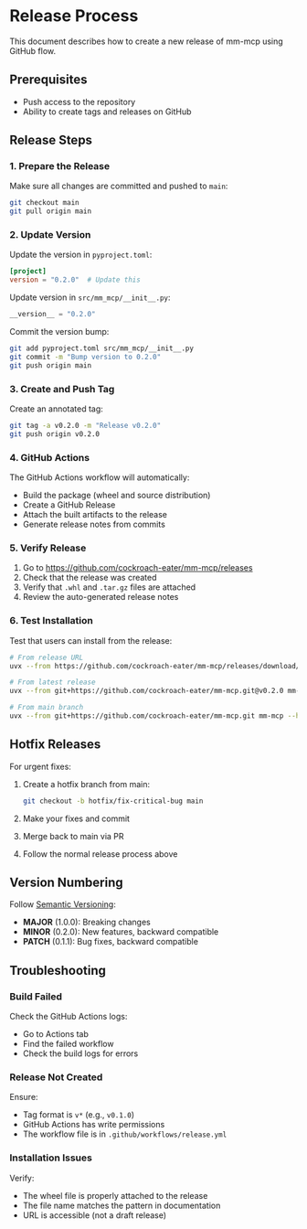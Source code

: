 # Release Process

This document describes how to create a new release of mm-mcp using GitHub flow.

## Prerequisites

- Push access to the repository
- Ability to create tags and releases on GitHub

## Release Steps

### 1. Prepare the Release

Make sure all changes are committed and pushed to `main`:

```bash
git checkout main
git pull origin main
```

### 2. Update Version

Update the version in `pyproject.toml`:

```toml
[project]
version = "0.2.0"  # Update this
```

Update version in `src/mm_mcp/__init__.py`:

```python
__version__ = "0.2.0"
```

Commit the version bump:

```bash
git add pyproject.toml src/mm_mcp/__init__.py
git commit -m "Bump version to 0.2.0"
git push origin main
```

### 3. Create and Push Tag

Create an annotated tag:

```bash
git tag -a v0.2.0 -m "Release v0.2.0"
git push origin v0.2.0
```

### 4. GitHub Actions

The GitHub Actions workflow will automatically:
- Build the package (wheel and source distribution)
- Create a GitHub Release
- Attach the built artifacts to the release
- Generate release notes from commits

### 5. Verify Release

1. Go to https://github.com/cockroach-eater/mm-mcp/releases
2. Check that the release was created
3. Verify that `.whl` and `.tar.gz` files are attached
4. Review the auto-generated release notes

### 6. Test Installation

Test that users can install from the release:

```bash
# From release URL
uvx --from https://github.com/cockroach-eater/mm-mcp/releases/download/v0.2.0/mm_mcp-0.2.0-py3-none-any.whl mm-mcp --help

# From latest release
uvx --from git+https://github.com/cockroach-eater/mm-mcp.git@v0.2.0 mm-mcp --help

# From main branch
uvx --from git+https://github.com/cockroach-eater/mm-mcp.git mm-mcp --help
```

## Hotfix Releases

For urgent fixes:

1. Create a hotfix branch from main:
   ```bash
   git checkout -b hotfix/fix-critical-bug main
   ```

2. Make your fixes and commit

3. Merge back to main via PR

4. Follow the normal release process above

## Version Numbering

Follow [Semantic Versioning](https://semver.org/):

- **MAJOR** (1.0.0): Breaking changes
- **MINOR** (0.2.0): New features, backward compatible
- **PATCH** (0.1.1): Bug fixes, backward compatible

## Troubleshooting

### Build Failed

Check the GitHub Actions logs:
- Go to Actions tab
- Find the failed workflow
- Check the build logs for errors

### Release Not Created

Ensure:
- Tag format is `v*` (e.g., `v0.1.0`)
- GitHub Actions has write permissions
- The workflow file is in `.github/workflows/release.yml`

### Installation Issues

Verify:
- The wheel file is properly attached to the release
- The file name matches the pattern in documentation
- URL is accessible (not a draft release)
